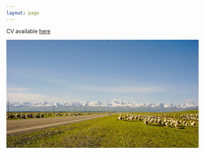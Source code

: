 ```yaml
---
layout: page
--- 
```


CV available [here](https://drive.google.com/file/d/1NI7thH-8ZAgTuy8sAFXHpGeTHgA15Qzd/view?usp=sharing)

<img src="https://raw.githubusercontent.com/keyitang94/keyitang94.github.io/master/Images/Background.jpg">
